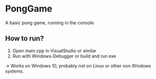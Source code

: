 # PongGame
A basic pong game, running in the console

## How to run?
1) Open main.cpp in VisualStudio or similar
2) Run with Windows-Debugger or build and run exe

-> Works on Windows 10, probably not on Linux or other non Windows systems.
